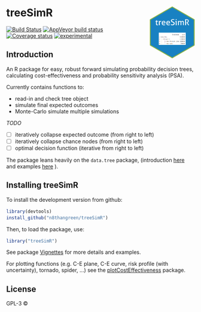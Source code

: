 
# treeSimR <img src="hexSticker.png" height="139" align="right"/>

[![Build
Status](https://travis-ci.org/Health-Economics-in-R/CEdecisiontree.svg?branch=master)](https://travis-ci.org/n8thangreen/treeSimR)
[![AppVeyor build
status](https://ci.appveyor.com/api/projects/status/github/Health-Economics-in-R/CEdecisiontree?branch=master&svg=true)](https://ci.appveyor.com/project/Hn8thangreen/treeSimR)
[![Coverage
status](https://codecov.io/gh/Health-Economics-in-R/CEdecisiontree/branch/master/graph/badge.svg)](https://codecov.io/github/n8thangreen/treeSimR?branch=master)
[![experimental](http://badges.github.io/stability-badges/dist/experimental.svg)](http://github.com/badges/stability-badges)

<!-- README.md is generated from README.Rmd. Please edit that file -->

## Introduction

An R package for easy, robust forward simulating probability decision
trees, calculating cost-effectiveness and probability sensitivity
analysis (PSA).

Currently contains functions to:

  - read-in and check tree object
  - simulate final expected outcomes
  - Monte-Carlo simulate multiple simulations

*TODO*

  - [ ] iteratively collapse expected outcome (from right to left)
  - [ ] iteratively collapse chance nodes (from right to left)
  - [ ] optimal decision function (iterative from right to left)

The package leans heavily on the `data.tree` package, (introduction
[here](https://cran.r-project.org/web/packages/data.tree/vignettes/data.tree.html)
and examples
[here](https://cran.r-project.org/web/packages/data.tree/vignettes/applications.html)
).

## Installing treeSimR

To install the development version from github:

``` r
library(devtools)
install_github("n8thangreen/treeSimR")
```

Then, to load the package, use:

``` r
library("treeSimR")
```

See package
[Vignettes](https://n8thangreen.github.io/treeSimR/articles/vignette_main.html)
for more details and examples.

For plotting functions (e.g. C-E plane, C-E curve, risk profile (with
uncertainty), tornado, spider, …) see the
[plotCostEffectiveness](https://github.com/n8thangreen/plotCostEffectiveness)
package.

## License

GPL-3 ©
